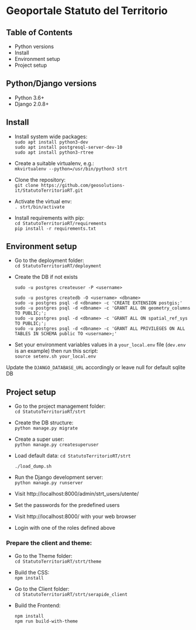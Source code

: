 # Geoportale Statuto del Territorio


## Table of Contents

- Python versions
- Install
- Environment setup
- Project setup


## Python/Django versions

- Python 3.6+
- Django 2.0.8+

## Install
- Install system wide packages:\
  `sudo apt install python3-dev`\
  `sudo apt install postgresql-server-dev-10`\
  `sudo apt install python3-rtree`

- Create a suitable virtualenv, e.g.:\
  `mkvirtualenv --python=/usr/bin/python3 strt`

- Clone the repository: \
 `git clone https://github.com/geosolutions-it/StatutoTerritorioRT.git`

- Activate the virtual env:\
  `. strt/bin/activate`

- Install requirements with pip:\
  `cd StatutoTerritorioRT/requirements`\
  `pip install -r requirements.txt`


## Environment setup

- Go to the deployment folder:\
`cd StatutoTerritorioRT/deployment`

- Create the DB if not exists
  ```
  sudo -u postgres createuser -P <username>

  sudo -u postgres createdb -O <username> <dbname>
  sudo -u postgres psql -d <dbname> -c 'CREATE EXTENSION postgis;'
  sudo -u postgres psql -d <dbname> -c 'GRANT ALL ON geometry_columns TO PUBLIC;';
  sudo -u postgres psql -d <dbname> -c 'GRANT ALL ON spatial_ref_sys TO PUBLIC;';
  sudo -u postgres psql -d <dbname> -c 'GRANT ALL PRIVILEGES ON ALL TABLES IN SCHEMA public TO <username>;'
  ```

- Set your environment variables values in a `your_local.env` file (`dev.env` is an example) then run this script:\
`source setenv.sh your_local.env`

Update the `DJANGO_DATABASE_URL` accordingly or leave null for default sqlite DB

## Project setup

- Go to the project management folder:\
`cd StatutoTerritorioRT/strt`

- Create the DB structure:\
`python manage.py migrate`

- Create a super user:\
`python manage.py createsuperuser`

- Load default data:
  `cd StatutoTerritorioRT/strt`
  ```
  ./load_dump.sh
  ```

- Run the Django development server:\
`python manage.py runserver`

- Visit http://localhost:8000/admin/strt_users/utente/

- Set the passwords for the predefined users

- Visit http://localhost:8000/ with your web browser

- Login with one of the roles defined above


### Prepare the client and theme:

- Go to the Theme folder:\
`cd StatutoTerritorioRT/strt/theme`

- Build the CSS:\
`npm install`

- Go to the Client folder:\
`cd StatutoTerritorioRT/strt/serapide_client`

- Build the Frontend:
  ```
  npm install
  npm run build-with-theme
  ```
